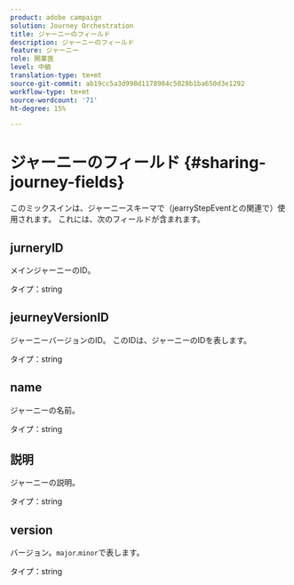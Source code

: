 ```yaml
---
product: adobe campaign
solution: Journey Orchestration
title: ジャーニーのフィールド
description: ジャーニーのフィールド
feature: ジャーニー
role: 開業医
level: 中級
translation-type: tm+mt
source-git-commit: ab19cc5a3d998d1178984c5028b1ba650d3e1292
workflow-type: tm+mt
source-wordcount: '71'
ht-degree: 15%

---
```



# ジャーニーのフィールド {#sharing-journey-fields}

このミックスインは、ジャーニースキーマで（jearryStepEventとの関連で）使用されます。 これには、次のフィールドが含まれます。

## jurneryID

メインジャーニーのID。

タイプ：string

## jeurneyVersionID

ジャーニーバージョンのID。 このIDは、ジャーニーのIDを表します。

タイプ：string

## name

ジャーニーの名前。

タイプ：string

## 説明

ジャーニーの説明。

タイプ：string

## version

バージョン。`major`.`minor`で表します。

タイプ：string
